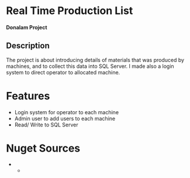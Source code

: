 # Real Time Production List
#### Donalam Project
## Description
The project is about introducing details of materials that was produced by machines, 
and to collect this data into SQL Server. I made also a login system to direct operator to allocated machine.

# Features
* Login system for operator to each machine
* Admin user to add users to each machine
* Read/ Write to SQL Server

# Nuget Sources
* -
